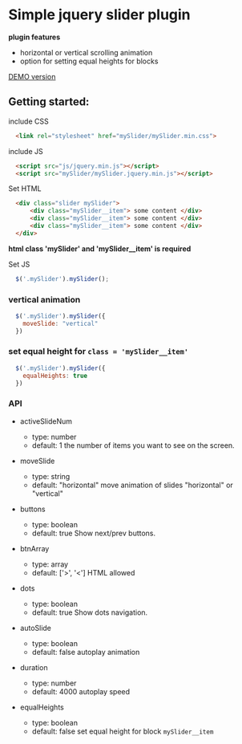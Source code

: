 # Simple jquery slider plugin

__plugin features__
  * horizontal or vertical scrolling animation
  * option for setting equal heights for blocks
  
[DEMO version](https://denisseroshtan.github.io/myslider.github.io/)

## Getting started:
include CSS
  ```html
    <link rel="stylesheet" href="mySlider/mySlider.min.css">
  ```
include JS
  ```html
    <script src="js/jquery.min.js"></script>
    <script src="mySlider/mySlider.jquery.min.js"></script>
  ```
  
Set HTML  
  ``` html
    <div class="slider mySlider">
        <div class="mySlider__item"> some content </div>
        <div class="mySlider__item"> some content </div>
        <div class="mySlider__item"> some content </div>
    </div>
  ```
  __html class 'mySlider' and 'mySlider__item' is required__
  
Set JS  
  ```js
    $('.mySlider').mySlider();
  ```  
  
  
### vertical animation
  ```js
    $('.mySlider').mySlider({
      moveSlide: "vertical"
    })
  ```
  
### set equal height for `class = 'mySlider__item'`
  ```js
    $('.mySlider').mySlider({
      equalHeights: true
    })
  ```  
  
### API    
  * activeSlideNum
    * type: number
    * default: 1
the number of items you want to see on the screen.  


  * moveSlide
    * type: string
    * default: "horizontal"
move animation of slides "horizontal" or "vertical"


  * buttons
    * type: boolean
    * default: true
Show next/prev buttons.


  * btnArray
    * type: array
    * default: ['>', '<']
HTML allowed


  * dots
    * type: boolean
    * default: true
Show dots navigation.


  * autoSlide
    * type: boolean
    * default: false
autoplay animation


  * duration
    * type: number
    * default: 4000
autoplay speed


  * equalHeights
    * type: boolean
    * default: false
set equal height for block `mySlider__item`
  
    
  